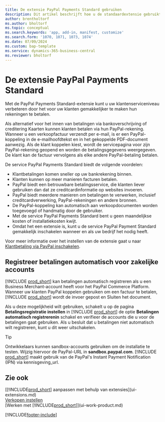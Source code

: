 ```yaml
---
title: De extensie PayPal Payments Standard gebruiken
description: Dit artikel beschrijft hoe u de standaardextensie gebruikt om klanten de mogelijkheid te bieden betalingen te doen met PayPal.
author: brentholtorf
ms.author: bholtorf
ms.topic: conceptual
ms.search.keywords: 'app, add-in, manifest, customize'
ms.search.form: '1070, 1071, 1073, 1074'
ms.date: 07/09/2024
ms.custom: bap-template
ms.service: dynamics-365-business-central
ms.reviewer: bholtorf
---
```

# De extensie PayPal Payments Standard

Met de PayPal Payments Standard-extensie kunt u uw klantenserviceniveau verbeteren door het voor uw klanten gemakkelijker te maken hun rekeningen te betalen.

Als alternatief voor het innen van betalingen via bankoverschrijving of creditering Kaarten kunnen klanten betalen via hun PayPal-rekening. Wanneer u een verkoopfactuur verzendt per e-mail, is er een PayPal-koppeling in de e-mailhoofdtekst en in het gekoppelde PDF-document aanwezig. Als de klant koppelen kiest, wordt de servicepagina voor zijn PayPal-rekening geopend en worden de betalingsgegevens weergegeven. De klant kan de factuur vervolgens als elke andere PayPal-betaling betalen.

De service PayPal Payments Standard biedt de volgende voordelen:

* Klantbetalingen komen sneller op uw bankrekening binnen.
* Klanten kunnen op meer manieren facturen betalen.
* PayPal biedt een betrouwbare betalingsservice, die klanten liever gebruiken dan dat ze creditcardinformatie op websites invoeren.
* PayPal biedt meerdere manieren om betalingen te verwerken, inclusief creditcardverwerking, PayPal-rekeningen en andere bronnen.
* De PayPal-koppeling kan automatisch aan verkoopdocumenten worden toegevoegd of handmatig door de gebruiker.
* Met de service PayPal Payments Standard bent u geen maandelijkse kosten of installatiekosten kwijt.
* Omdat het een extensie is, kunt u de service PayPal Payment Standard gemakkelijk inschakelen wanneer en als uw bedrijf het nodig heeft.  

Voor meer informatie over het instellen van de extensie gaat u naar [Klantbetaling via PayPal inschakelen](sales-how-enable-payment-service-extensions.md).

## Registreer betalingen automatisch voor zakelijke accounts

[!INCLUDE [prod_short](includes/prod_short.md)] kan betalingen automatisch registreren als u een Business Merchant-account heeft voor het PayPal Commerce Platform. Wanneer uw klanten PayPal koppelen gebruiken om een ​​factuur te betalen, [!INCLUDE [prod_short](includes/prod_short.md)] wordt de invoer gepost en Sluiten het document.

Als u deze mogelijkheid wilt gebruiken, schakelt u op de pagina  **Betalingsregistratie instellen** in [!INCLUDE [prod_short](includes/prod_short.md)] de optie **Betalingen automatisch registrerenin** schakel en verifieer de accounts die u voor de betalingen gaat gebruiken. Als u besluit dat u betalingen niet automatisch wilt registreren, kunt u dit weer uitschakelen.

> [!TIP]
> Ontwikkelaars kunnen sandbox-accounts gebruiken om de installatie te testen. Wijzig hiervoor de PayPal-URL in **sandbox.paypal.com**. [!INCLUDE [prod_short](includes/prod_short.md)] maakt gebruik van de PayPal's Instant Payment Notification (IPN) via kennisgeving_url.

## Zie ook

[[!INCLUDE[prod_short](includes/prod_short.md)] aanpassen met behulp van extensies](ui-extensions.md)  
[Verkopen instellen](sales-setup-sales.md)  
[Werken met [!INCLUDE[prod_short](includes/prod_short.md)]](ui-work-product.md)  

[!INCLUDE[footer-include](includes/footer-banner.md)]
